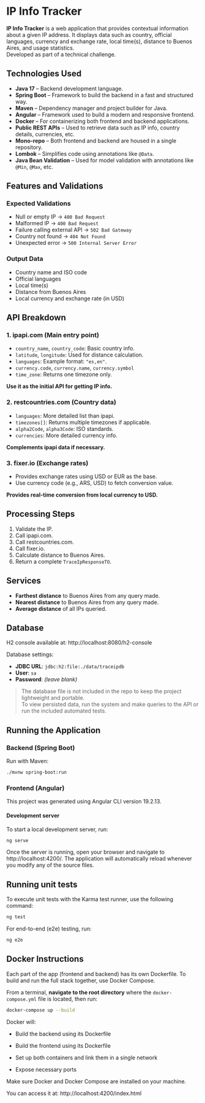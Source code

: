 # IP Info Tracker

**IP Info Tracker** is a web application that provides contextual information about a given IP address. It displays data such as country, official languages, currency and exchange rate, local time(s), distance to Buenos Aires, and usage statistics.  
Developed as part of a technical challenge.

## Technologies Used

- **Java 17** – Backend development language.
- **Spring Boot** – Framework to build the backend in a fast and structured way.
- **Maven** – Dependency manager and project builder for Java.
- **Angular** – Framework used to build a modern and responsive frontend.
- **Docker** – For containerizing both frontend and backend applications.
- **Public REST APIs** – Used to retrieve data such as IP info, country details, currencies, etc.
- **Mono-repo** – Both frontend and backend are housed in a single repository.
- **Lombok** – Simplifies code using annotations like `@Data`.
- **Java Bean Validation** – Used for model validation with annotations like `@Min`, `@Max`, etc.

## Features and Validations

### Expected Validations

- Null or empty IP → `400 Bad Request`
- Malformed IP → `400 Bad Request`
- Failure calling external API → `502 Bad Gateway`
- Country not found → `404 Not Found`
- Unexpected error → `500 Internal Server Error`

### Output Data

- Country name and ISO code
- Official languages
- Local time(s)
- Distance from Buenos Aires
- Local currency and exchange rate (in USD)

## API Breakdown

### 1. ipapi.com (Main entry point)

- `country_name`, `country_code`: Basic country info.
- `latitude`, `longitude`: Used for distance calculation.
- `languages`: Example format: `"es,en"`.
- `currency.code`, `currency.name`, `currency.symbol`
- `time_zone`: Returns one timezone only.

**Use it as the initial API for getting IP info.**

### 2. restcountries.com (Country data)

- `languages`: More detailed list than ipapi.
- `timezones[]`: Returns multiple timezones if applicable.
- `alpha2Code`, `alpha3Code`: ISO standards.
- `currencies`: More detailed currency info.

**Complements ipapi data if necessary.**

### 3. fixer.io (Exchange rates)

- Provides exchange rates using USD or EUR as the base.
- Use currency code (e.g., ARS, USD) to fetch conversion value.

**Provides real-time conversion from local currency to USD.**

## Processing Steps

1. Validate the IP.
2. Call ipapi.com.
3. Call restcountries.com.
4. Call fixer.io.
5. Calculate distance to Buenos Aires.
6. Return a complete `TraceIpResponseTO`.

## Services

- **Farthest distance** to Buenos Aires from any query made.
- **Nearest distance** to Buenos Aires from any query made.
- **Average distance** of all IPs queried.

## Database

H2 console available at: http://localhost:8080/h2-console

Database settings:

- **JDBC URL**: `jdbc:h2:file:./data/traceipdb`
- **User**: `sa`
- **Password**: *(leave blank)*

> The database file is not included in the repo to keep the project lightweight and portable.  
> To view persisted data, run the system and make queries to the API or run the included automated tests.

## Running the Application

### Backend (Spring Boot)

Run with Maven:

```bash
./mvnw spring-boot:run
```

### Frontend (Angular)
This project was generated using Angular CLI version 19.2.13.

#### Development server
To start a local development server, run:
```bash
ng serve
```

Once the server is running, open your browser and navigate to http://localhost:4200/. The application will automatically reload whenever you modify any of the source files.

## Running unit tests
To execute unit tests with the Karma test runner, use the following command:
```bash
ng test
```

For end-to-end (e2e) testing, run:
```bash
ng e2e
```

## Docker Instructions
Each part of the app (frontend and backend) has its own Dockerfile.
To build and run the full stack together, use Docker Compose.

From a terminal, **navigate to the root directory** where the `docker-compose.yml` file is located, then run:

```bash
docker-compose up --build
```

Docker will:

- Build the backend using its Dockerfile

- Build the frontend using its Dockerfile

- Set up both containers and link them in a single network

- Expose necessary ports

Make sure Docker and Docker Compose are installed on your machine.

You can access it at: http://localhost:4200/index.html
